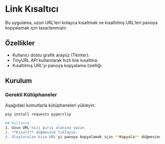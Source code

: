 # Link Kısaltıcı

Bu uygulama, uzun URL'leri kolayca kısaltmak ve kısaltılmış URL'leri panoya kopyalamak için tasarlanmıştır.

## Özellikler
- Kullanıcı dostu grafik arayüz (Tkinter).
- TinyURL API kullanılarak hızlı link kısaltma.
- Kısaltılmış URL'yi panoya kopyalama özelliği.

## Kurulum

### Gerekli Kütüphaneler
Aşağıdaki komutlarla kütüphaneleri yükleyin:
```bash
pip install requests pyperclip

## Kullanım
1. Uzun URL'nizi giriş alanına yazın.
2. **Kısalt** düğmesine tıklayın.
3. Oluşturulan kısa URL'yi panoya kopyalamak için **Kopyala** düğmesine basın.
